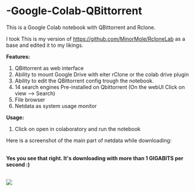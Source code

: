 # -Google-Colab-QBittorrent

This is a Google Colab notebook with QBittorrent and Rclone.

I took This is my version of https://github.com/MinorMole/RcloneLab as a base and edited it to my likings.


<b>Features:</b>
1. QBittorrent as web interface
2. Ability to mount Google Drive with eiter rClone or the colab drive plugin
3. Ability to edit the QBittorrent config trough the notebook. 
4. 14 search engines Pre-installed on Qbittorrent (On the webUI Click on view --> Search)
5. File browser
6. Netdata as system usage monitor 



<b>Usage:</b>
1. Click on open in colaboratory and run the notebook


Here is a screenshot of the main part of netdata while downloading:
<br>
<br>

<b>Yes you see that right. It's downloading with more than 1 GIGABITS per second :)</b><br>
<br>

<img src="https://cdn.discordapp.com/attachments/565808099680714774/599906860249907200/unknown.png">
